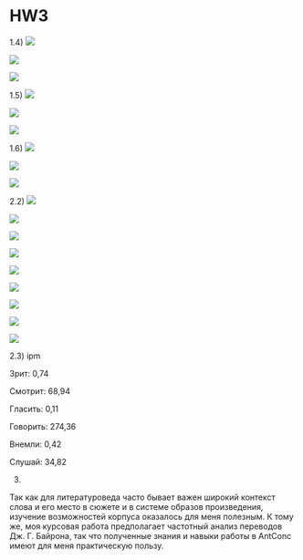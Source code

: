 # HW3

1.4)
![](Снимок1.PNG)

![](Снимок2.PNG)

![](Снимок3.PNG)

1.5)
![](нграм1.png)

![](нграм2.png)

![](нграм3.png)

1.6)
![](коллокаты1.png)

![](коллокаты2.png)

![](коллокаты3.png)

2.2)
![](2.2.1.гугл.png)

![](2.2.2.гугл.png)

![](2.2.3.гугл.png)

![](2.2.1.нкря.png)

![](2.2.2.нкря.png)

![](2.2.3.нкря.png)

![](2.2.4.нкря.png)

![](2.2.5.нкря.png)

![](2.2.6.нкря.png)

2.3)
ipm

Зрит: 0,74

Смотрит: 68,94

Гласить: 0,11

Говорить: 274,36

Внемли: 0,42

Слушай: 34,82

3)
Так как для литературоведа часто бывает важен широкий контекст слова и его место в сюжете и в системе образов произведения, изучение возможностей корпуса оказалось для меня полезным. К тому же, моя курсовая работа предполагает частотный анализ переводов Дж. Г. Байрона, так что полученные знания и навыки работы в AntConc имеют для меня практическую пользу.
